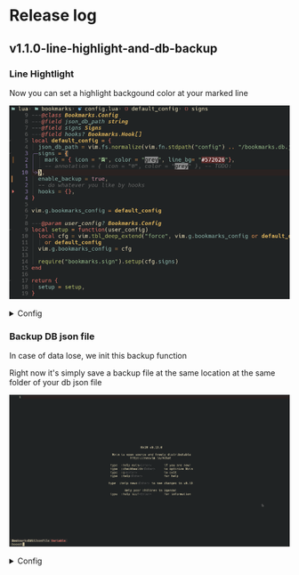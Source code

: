 # Release log

## v1.1.0-line-highlight-and-db-backup

### Line Hightlight

Now you can set a highlight backgound color at your marked line

![line-highlight](./assets/bk-line-hightlight.gif)

<details>
<summary>Config</summary>

```lua
require("bookmarks").setup({
  json_db_path = vim.fn.stdpath("data") .. "/bookmarks.db.json",
  signs = {
    mark = {
      icon = "󰃁",
      color = "red",
      -- highlight-next-line
      line_bg = "blue",
    },
  },
})
```

</details>

### Backup DB json file

In case of data lose, we init this backup function

Right now it's simply save a backup file at the same location at the same folder of your db json file

![backup](./assets/bk-backup-db.gif)

<details>
<summary>Config</summary>

```lua
require("bookmarks").setup({
  json_db_path = vim.fn.stdpath("data") .. "/bookmarks.db.json",
  -- highlight-next-line
  enable_backup = true,
})
```

</details>
